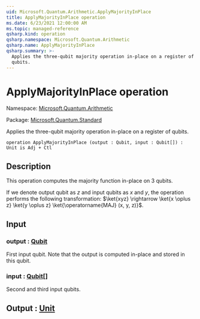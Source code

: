 ```yaml
---
uid: Microsoft.Quantum.Arithmetic.ApplyMajorityInPlace
title: ApplyMajorityInPlace operation
ms.date: 6/23/2021 12:00:00 AM
ms.topic: managed-reference
qsharp.kind: operation
qsharp.namespace: Microsoft.Quantum.Arithmetic
qsharp.name: ApplyMajorityInPlace
qsharp.summary: >-
  Applies the three-qubit majority operation in-place on a register of
  qubits.
---
```


# ApplyMajorityInPlace operation

Namespace: [Microsoft.Quantum.Arithmetic](xref:Microsoft.Quantum.Arithmetic)

Package: [Microsoft.Quantum.Standard](https://nuget.org/packages/Microsoft.Quantum.Standard)


Applies the three-qubit majority operation in-place on a register ofqubits.

```qsharp
operation ApplyMajorityInPlace (output : Qubit, input : Qubit[]) : Unit is Adj + Ctl
```


## Description

This operation computes the majority function in-place on 3 qubits.If we denote output qubit as $z$ and input qubits as $x$ and $y$,the operation performs the following transformation:$\ket{xyz} \rightarrow \ket{x \oplus z} \ket{y \oplus z} \ket{\operatorname{MAJ} (x, y, z)}$.

## Input

### output : [Qubit](xref:microsoft.quantum.qsharp.valueliterals#qubit-literals)

First input qubit. Note that the output is computed in-placeand stored in this qubit.


### input : [Qubit](xref:microsoft.quantum.qsharp.valueliterals#qubit-literals)[]

Second and third input qubits.



## Output : [Unit](xref:microsoft.quantum.qsharp.valueliterals#unit-literal)

